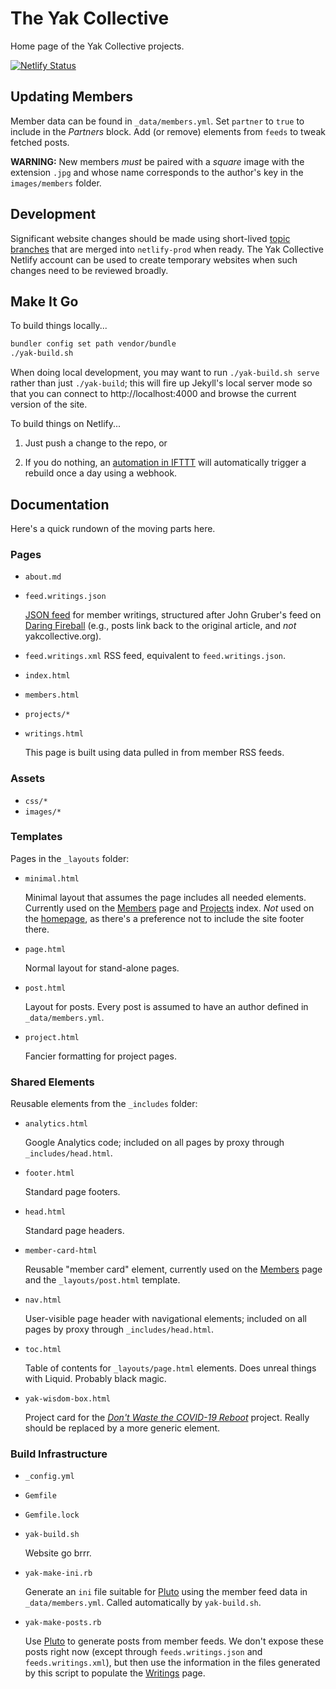 # The Yak Collective

Home page of the Yak Collective projects.

[![Netlify Status](https://api.netlify.com/api/v1/badges/943ff646-41b6-4b4b-ab86-a891698c72c7/deploy-status)](https://app.netlify.com/sites/practical-lichterman-20c7e0/deploys)

## Updating Members

Member data can be found in `_data/members.yml`. Set `partner` to `true` to include in the _Partners_ block. Add (or remove) elements from `feeds` to tweak fetched posts.

**WARNING:** New members _must_ be paired with a _square_ image with the extension `.jpg` and whose name corresponds to the author's key in the `images/members` folder.

## Development

Significant website changes should be made using short-lived [topic branches](https://git-scm.com/book/en/v2/Git-Branching-Branching-Workflows) that are merged into `netlify-prod` when ready. The Yak Collective Netlify account can be used to create temporary websites when such changes need to be reviewed broadly.

## Make It Go

To build things locally...

```sh
bundler config set path vendor/bundle
./yak-build.sh
```

When doing local development, you may want to run `./yak-build.sh serve` rather than just `./yak-build`; this will fire up Jekyll's local server mode so that you can connect to http://localhost:4000 and browse the current version of the site.

To build things on Netlify...

1. Just push a change to the repo, or

2. If you do nothing, an [automation in IFTTT](https://www.11ty.dev/docs/quicktips/netlify-ifttt/) will automatically trigger a rebuild once a day using a webhook.

## Documentation

Here's a quick rundown of the moving parts here.

### Pages

- `about.md`
- `feed.writings.json`

	[JSON feed](https://jsonfeed.org/) for member writings, structured after John Gruber's feed on [Daring Fireball](https://daringfireball.net/) (e.g., posts link back to the original article, and _not_ yakcollective.org).

- `feed.writings.xml` RSS feed, equivalent to `feed.writings.json`.
- `index.html`
- `members.html`
- `projects/*`
- `writings.html`

	This page is built using data pulled in from member RSS feeds.

### Assets

- `css/*`
- `images/*`

### Templates

Pages in the `_layouts` folder:

- `minimal.html`

	Minimal layout that assumes the page includes all needed elements. Currently used on the [Members](https://yakcollective.org/members) page and [Projects](https://yakcollective.org/projects/) index. _Not_ used on the [homepage](https://yakcollective.org/), as there's a preference not to include the site footer there.

- `page.html`

	Normal layout for stand-alone pages.

- `post.html`

	Layout for posts. Every post is assumed to have an author defined in `_data/members.yml`.

- `project.html`

	Fancier formatting for project pages.

### Shared Elements

Reusable elements from the `_includes` folder:

- `analytics.html`

	Google Analytics code; included on all pages by proxy through `_includes/head.html`.

- `footer.html`

	Standard page footers.

- `head.html`

	Standard page headers.

- `member-card-html`

	Reusable "member card" element, currently used on the [Members](https://yakcollective.org/members) page and the `_layouts/post.html` template.

- `nav.html`

	User-visible page header with navigational elements; included on all pages by proxy through `_includes/head.html`.

- `toc.html`

	Table of contents for `_layouts/page.html` elements. Does unreal things with Liquid. Probably black magic.

- `yak-wisdom-box.html`

	Project card for the [_Don't Waste the COVID-19 Reboot_](https://yakcollective.org/projects/yak-wisdom) project. Really should be replaced by a more generic element.

### Build Infrastructure

- `_config.yml`
- `Gemfile`
- `Gemfile.lock`
- `yak-build.sh`

	Website go brrr.

- `yak-make-ini.rb`

	Generate an `ini` file suitable for [Pluto](https://github.com/feedreader/pluto) using the member feed data in `_data/members.yml`. Called automatically by `yak-build.sh`.

- `yak-make-posts.rb`

	Use [Pluto](https://github.com/feedreader/pluto) to generate posts from member feeds. We don't expose these posts right now (except through `feeds.writings.json` and `feeds.writings.xml`), but then use the information in the files generated by this script to populate the [Writings](https://yakcollective.org/writings) page.
